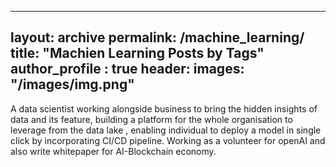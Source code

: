 -------
layout: archive
permalink: /machine_learning/
title: "Machien Learning Posts by Tags"
author_profile : true
header: 
    images: "/images/img.png"
--------

A data scientist working alongside business to bring the hidden insights of data and
its feature, building a platform for the whole organisation to leverage from the data
lake , enabling individual to deploy a model in single click by incorporating CI/CD pipeline.
Working as a volunteer for openAI and also write whitepaper for AI-Blockchain
economy.    
